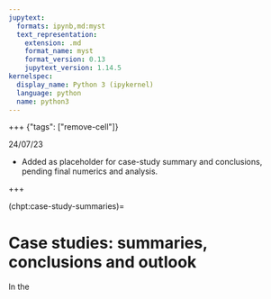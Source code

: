 ```yaml
---
jupytext:
  formats: ipynb,md:myst
  text_representation:
    extension: .md
    format_name: myst
    format_version: 0.13
    jupytext_version: 1.14.5
kernelspec:
  display_name: Python 3 (ipykernel)
  language: python
  name: python3
---
```


+++ {"tags": ["remove-cell"]}

24/07/23

- Added as placeholder for case-study summary and conclusions, pending final numerics and analysis.

+++

(chpt:case-study-summaries)=
# Case studies: summaries, conclusions and outlook

In the
